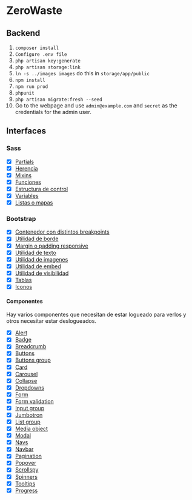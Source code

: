 # ZeroWaste

## Backend

1. `composer install`
2. `Configure .env file`
3. `php artisan key:generate`
4. `php artisan storage:link`
5. `ln -s ../images images` do this in `storage/app/public`
6. `npm install`
7. `npm run prod`
8. `phpunit`
9. `php artisan migrate:fresh --seed`
10. Go to the webpage and use `admin@example.com` and `secret` as the credentials for the admin user.

## Interfaces

### Sass
- [x] [Partials](resources/sass/app.scss)
- [x] [Herencia](resources/sass/landing.scss#L23)
- [x] [Mixins](resources/sass/_grid.scss#L24)
- [x] [Funciones](resources/sass/landing.scss#L18)
- [x] [Estructura de control](resources/sass/_variables.scss#L11)
- [x] [Variables](resources/sass/_variables.scss)
- [x] [Listas o mapas](resources/sass/_grid.scss#L7)

### Bootstrap

- [x] [Contenedor con distintos breakpoints](resources/views/landing.blade.php#L22)
- [x] [Utilidad de borde](resources/views/partials/navbar.blade.php#L3)
- [x] [Margin o padding responsive ](resources/views/private/home.blade.php#L4)
- [x] [Utilidad de texto](resources/views/private/inventory/show.blade.php#L48)
- [x] [Utilidad de imagenes](resources/views/about.blade.php#L22)
- [x] [Utilidad de embed](resources/views/about.blade.php#L18)
- [x] [Utilidad de visibilidad](resources/sass/landing.scss#L22)
- [x] [Tablas](resources/views/about.blade.php#L31)
- [x] [Iconos](resources/js/components/ContactForm.vue)

#### Componentes

Hay varios componentes que necesitan de estar logueado para verlos y otros necesitar estar deslogueados.

- [x] [Alert](resources/views/private/components/alert.blade.php)
- [x] [Badge](resources/views/private/recipe/show.blade.php#L25)
- [x] [Breadcrumb](resources/views/private/recipe/index.blade.php#L4)
- [x] [Buttons](resources/views/private/recipe/create.blade.php#L91)
- [x] [Buttons group](resources/js/components/ContactForm.vue)
- [x] [Card](resources/views/private/components/card.blade.php)
- [x] [Carousel](resources/views/private/components/recipe-showcase.blade.php)
- [x] [Collapse](resources/views/partials/navbar.blade.php#L8)
- [x] [Dropdowns](resources/views/partials/navbar.blade.php#L20)
- [x] [Form](resources/views/private/recipe/create.blade.php#L7)
- [x] [Form validation](resources/views/private/recipe/create.blade.php#L18)
- [x] [Input group](resources/js/components/ContactForm.vue)
- [x] [Jumbotron](resources/views/landing.blade.php#L4)
- [x] [List group](resources/js/components/NotificationReaderComponent.vue#L22)
- [x] [Media object](resources/views/about.blade.php#L21)
- [x] [Modal](resources/views/private/inventory/show.blade.php#L35)
- [x] [Navs](resources/views/about.blade.php#L8)
- [x] [Navbar](resources/views/partials/navbar.blade.php)
- [x] [Pagination](resources/views/private/inventory/show.blade.php#L53)
- [x] [Popover](resources/js/components/NotificationReaderComponent.vue#L7)
- [x] [Scrollspy](resources/views/landing.blade.php#L23)
- [x] [Spinners](resources/js/components/NotificationReaderComponent.vue#L17)
- [x] [Tooltips](resources/views/partials/navbar.blade.php#L3)
- [x] [Progress](resources/js/components/ContactForm.vue)

